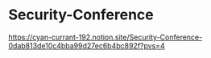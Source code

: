 # Security-Conference
https://cyan-currant-192.notion.site/Security-Conference-0dab813de10c4bba99d27ec6b4bc892f?pvs=4
